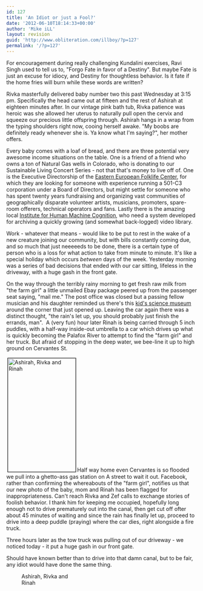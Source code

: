 ```yaml
---
id: 127
title: 'An Idiot or just a Fool?'
date: '2012-06-10T18:14:33+00:00'
author: 'Mike iLL'
layout: revision
guid: 'http://www.obliteration.com/illboy/?p=127'
permalink: '/?p=127'
---
```


For encouragement during really challenging Kundalini exercises, Ravi Singh used to tell us to, "Forgo Fate in favor of a Destiny". But maybe Fate is just an excuse for idiocy, and Destiny for thoughtless behavior. Is it fate if the home fries will burn while these words are written?

Rivka masterfully delivered baby number two this past Wednesday at 3:15 pm. Specifically the head came out at fifteen and the rest of Ashirah at eighteen minutes after. In our vintage pink bath tub, Rivka patience was heroic was she allowed her uterus to naturally pull open the cervix and squeeze our precious little offspring through. Ashirah hangs in a wrap from the typing shoulders right now, cooing herself awake. "My boobs are definitely ready whenever she is. Ya know what I'm saying?", her mother offers.

Every baby comes with a loaf of bread, and there are three potential very awesome income situations on the table. One is a friend of a friend who owns a ton of Natural Gas wells in Colorado, who is donating to our Sustainable Living Concert Series - not that that's money to live off of. One is the Executive Directorship of the <a title="Eastern European Folklife Center" href="http://www.eefc.org/" target="_blank">Eastern European Folklife Center</a>, for which they are looking for someone with experience running a 501-C3 corporation under a Board of Directors, but might settle for someone who has spent twenty years fundraising and organizing vast communities of geographically disparate volunteer artists, musicians, promoters, spare-room offerers, technical operators and fans. Lastly there is the amazing local <a title="IHMC" href="http://www.ihmc.us/">Institute for Human Machine Cognition</a>, who need a system developed for archiving a quickly growing (and somewhat back-logged) video library.

Work - whatever that means - would like to be put to rest in the wake of a new creature joining our community, but with bills constantly coming due, and so much that just neeeeeds to be done, there is a certain type of person who is a loss for what action to take from minute to minute. It's like a special holiday which occurs <em>between</em> days of the week. Yesterday morning was a series of bad decisions that ended with our car sitting, lifeless in the driveway, with a huge gash in the front gate.

On the way through the terribly rainy morning to get fresh raw milk from "the farm girl" a little unmailed Ebay package peered up from the passenger seat saying, "mail me." The post office was closed but a passing fellow musician and his daughter reminded us there's this <a title="Pensacola Mess Hall" href="http://pensacolamesshall.org/" target="_newbrowser">kid's science museum</a> around the corner that just opened up. Leaving the car again there was a distinct thought, "the rain's let up, you should probably just finish the errands, man".  A (very fun) hour later Rinah is being carried through 5 inch puddles, with a half-way inside-out umbrella to a car which drives up what is quickly becoming the Palafox River to attempt to find the "farm girl" and her truck. But afraid of stopping in the deep water, we bee-line it up to high ground on Cervantes St.

<a href="http://www.obliteration.com/illboy/wp-content/uploads/2012/06/mom_rinah_and_newborn.jpg"><img class="size-medium wp-image-125 alignright" style="border: 1px solid black; margin: 3px;" src="http://www.obliteration.com/illboy/wp-content/uploads/2012/06/mom_rinah_and_newborn-179x300.jpg" alt="Ashirah, Rivka and Rinah" width="179" height="300" /></a>Half way home even Cervantes is so flooded we pull into a ghetto-ass gas station on A street to wait it out. Facebook, rather than confirming the whereabouts of the "farm girl", notifies us that our new photo of the baby, mom and Rinah has been flagged for inappropriateness. Can't reach Rivka and Zef calls to exchange stories of foolish behavior. I thank him for keeping me occupied, hopefully long enough not to drive prematurely out into the canal, then get cut off ofter about 45 minutes of waiting and since the rain has finally let up, proceed to drive into a deep puddle (praying) where the car dies, right alongside a fire truck.

Three hours later as the tow truck was pulling out of our driveway - we noticed today - it put a huge gash in our front gate.

Should have known better than to drive into that damn canal, but to be fair, any idiot would have done the same thing.
<div class="mceTemp"><dl id="attachment_125" class="wp-caption alignright" style="width: 189px;"><dt class="wp-caption-dt"></dt><dd class="wp-caption-dd">Ashirah, Rivka and Rinah</dd></dl></div>
